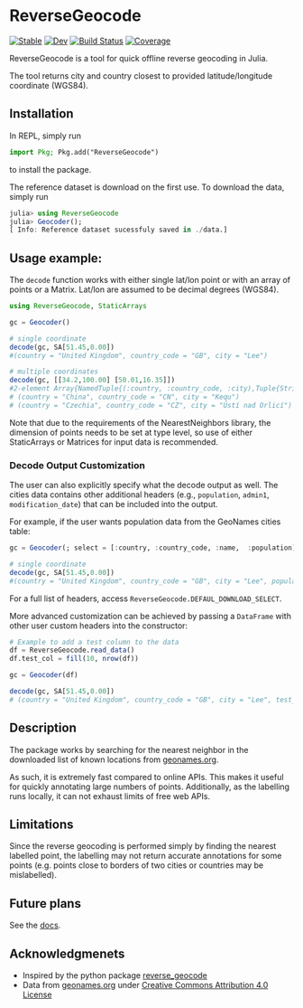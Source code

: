 # ReverseGeocode

[![Stable](https://img.shields.io/badge/docs-stable-blue.svg)](https://BoZenKhaa.github.io/ReverseGeocode.jl/stable/)
[![Dev](https://img.shields.io/badge/docs-dev-blue.svg)](https://BoZenKhaa.github.io/ReverseGeocode.jl/dev/)
[![Build Status](https://github.com/BoZenKhaa/ReverseGeocode.jl/workflows/CI/badge.svg)](https://github.com/BoZenKhaa/ReverseGeocode.jl/actions)
[![Coverage](https://codecov.io/gh/BoZenKhaa/ReverseGeocode.jl/branch/master/graph/badge.svg)](https://codecov.io/gh/BoZenKhaa/ReverseGeocode.jl)


ReverseGeocode is a tool for quick offline reverse geocoding in Julia.

The tool returns city and country closest to provided latitude/longitude coordinate (WGS84).

## Installation
In REPL, simply run 
```julia
import Pkg; Pkg.add("ReverseGeocode")
```
to install the package. 

The reference dataset is download on the first use. To download the data, simply run
```julia
julia> using ReverseGeocode
julia> Geocoder();
[ Info: Reference dataset sucessfuly saved in ./data.]
```

## Usage example:
The `decode` function works with either single lat/lon point or with an array of points or a Matrix. Lat/lon are assumed to be decimal degrees (WGS84).
```julia
using ReverseGeocode, StaticArrays 

gc = Geocoder()

# single coordinate
decode(gc, SA[51.45,0.00])
#(country = "United Kingdom", country_code = "GB", city = "Lee")

# multiple coordinates
decode(gc, [[34.2,100.00] [50.01,16.35]])
#2-element Array{NamedTuple{(:country, :country_code, :city),Tuple{String,String,String}},1}:
# (country = "China", country_code = "CN", city = "Kequ")
# (country = "Czechia", country_code = "CZ", city = "Ústí nad Orlicí")
```
Note that due to the requirements of the NearestNeighbors library, the dimension of points needs to be set at type level, so use of either StaticArrays or Matrices for input data is recommended. 

### Decode Output Customization

The user can also explicitly specify what the decode output as well. The cities data contains other additional headers (e.g., `population`, `admin1`, `modification_date`) that can be included into the output.

For example, if the user wants population data from the GeoNames cities table: 

```julia
gc = Geocoder(; select = [:country, :country_code, :name,  :population])

# single coordinate
decode(gc, SA[51.45,0.00])
#(country = "United Kingdom", country_code = "GB", city = "Lee", population = 14573)
```

For a full list of headers, access `ReverseGeocode.DEFAUL_DOWNLOAD_SELECT`.

More advanced customization can be achieved by passing a `DataFrame` with other user custom headers into the constructor: 


```julia
# Example to add a test column to the data
df = ReverseGeocode.read_data()
df.test_col = fill(10, nrow(df))

gc = Geocoder(df)

decode(gc, SA[51.45,0.00])
# (country = "United Kingdom", country_code = "GB", city = "Lee", test_col = 10)
```


## Description

The package works by searching for the nearest neighbor in the downloaded list of known locations from [geonames.org](http://download.geonames.org/export/dump). 

As such, it is extremely fast compared to online APIs. This makes it useful for quickly annotating large numbers of points. Additionally, as the labelling runs locally, it can not exhaust limits of free web APIs.

## Limitations

Since the reverse geocoding is performed simply by finding the nearest labelled point, the labelling may not return accurate annotations for some points (e.g. points close to borders of two cities or countries may be mislabelled). 

## Future plans
See the [docs](https://bozenkhaa.github.io/ReverseGeocode.jl/dev/).

## Acknowledgmenets
 - Inspired by the python package [reverse_geocode](https://github.com/richardpenman/reverse_geocode)
 - Data from [geonames.org](http://download.geonames.org/export/dump) under [Creative Commons Attribution 4.0 License](https://creativecommons.org/licenses/by/4.0/)

